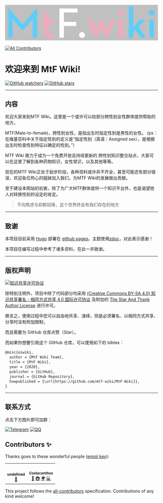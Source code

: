 [![MtF-Wiki][logo-long]][wiki-url]
<!-- ALL-CONTRIBUTORS-BADGE:START - Do not remove or modify this section -->
[![All Contributors](https://img.shields.io/badge/all_contributors-2-orange.svg?style=flat-square)](#contributors-)
<!-- ALL-CONTRIBUTORS-BADGE:END -->

# 欢迎来到 **MtF Wiki**!

[![GitHub watchers](https://img.shields.io/github/watchers/mtf-wiki/MtF-Wiki.svg?style=social&label=Watch)](https://github.com/mtf-wiki/MtF-Wiki)
[![GitHub stars](https://img.shields.io/github/stars/mtf-wiki/MtF-Wiki.svg?style=social&label=Stars)](https://github.com/mtf-wiki/MtF-Wiki)

----

## 内容
欢迎大家来到MTF Wiki。这里是一个或许可以给部分跨性别女性群体提供帮助的地方。

MTF(Male-to-female)，跨性别女性，是指出生时指定性别是男性的女性。
(ps：在维基百科中关于指定性别的定义是“指定性别（英语：Assigned sex），是根据出生时检查性别特征以确定的性别。”）

MTF Wiki 致力于成为一个免费开放且持续更新的 跨性别知识整合站点，大家可以在这里了解到各种药物知识，女性常识，以及其他等等。

现在的MTF Wiki正处于起步阶段，各种资料或许并不齐全，甚至可能还有部分错误，欢迎各位热心的姐妹加入我们，为MTF Wiki的发展做出贡献。

至于建设本网站的初衷，除了为广大MTF群体提供一个知识平台外，也是渴望他人对转换性别的设定的肯定。

> 不向焦虑与抑郁投降，这个世界终会有我们存在的地方

----

## 致谢
本项目目前采用 [Hugo][hugo-url] 部署在 [github pages][wiki-url]。主题使用[zdoc][zdoc-url]，对此表示感谢！

本项目在编写过程中参考了诸多资料，在此一并致谢。

----

## 版权声明
[![知识共享许可协议][cc-img]][cc-url]

除特别注明外，项目中除了代码部分均采用 [(Creative Commons BY-SA 4.0) 知识共享署名 - 相同方式共享 4.0 国际许可协议][cc-url] 及附加的 [The Star And Thank Author License](https://github.com/zTrix/sata-license) 进行许可。

换言之，使用过程中您可以自由地共享、演绎，但是必须署名、以相同方式共享、分享时没有附加限制，

而且需要为 GitHub 仓库点赞（Star）。

而如果你想要引用这个 GitHub 仓库，可以使用如下的 bibtex：

```
@misc{oiwiki,
  author = {MtF Wiki Team},
  title = {MtF Wiki},
  year = {2020},
  publisher = {GitHub},
  journal = {GitHub Repository},
  howpublished = {\url{https://github.com/mtf-wiki/MtF-Wiki}},
}
```

----

## 联系方式
点击下方图片即可加群：

[![Telegram](https://img.shields.io/badge/Telegram-MtF%20Wiki-%232CA5E0?style=flat-square&logo=telegram)](https://t.me/MtFwiki)
[![QQ](https://img.shields.io/badge/QQ%20group-MtF%20Wiki-blue?style=flat-square&logo=tencent-qq)](https://jq.qq.com/?_wv=1027&k=O9hgBAFz)


[logo-long]: ./static/logo-long.png
[wiki-url]: https://mtf.wiki
[hugo-url]: https://github.com/gohugoio/hugo
[zdoc-url]: https://github.com/zzossig/hugo-theme-zdoc
[cc-url]: https://creativecommons.org/licenses/by-sa/4.0/
[cc-img]: https://i.creativecommons.org/l/by-sa/4.0/88x31.png

## Contributors ✨

Thanks goes to these wonderful people ([emoji key](https://allcontributors.org/docs/en/emoji-key)):

<!-- ALL-CONTRIBUTORS-LIST:START - Do not remove or modify this section -->
<!-- prettier-ignore-start -->
<!-- markdownlint-disable -->
<table>
  <tr>
    <td align="center"><a href="https://masnn.ml/"><img src="https://avatars3.githubusercontent.com/u/29992205?v=4" width="100px;" alt=""/><br /><sub><b>undefined</b></sub></a><br /><a href="https://github.com/mtf-wiki/MtF-Wiki/commits?author=undefined-moe" title="Documentation">📖</a></td>
    <td align="center"><a href="https://blog.coelacanthus.moe"><img src="https://avatars1.githubusercontent.com/u/43064781?v=4" width="100px;" alt=""/><br /><sub><b>Coelacanthus</b></sub></a><br /><a href="https://github.com/mtf-wiki/MtF-Wiki/commits?author=ayalhw" title="Documentation">📖</a> <a href="#infra-ayalhw" title="Infrastructure (Hosting, Build-Tools, etc)">🚇</a> <a href="#translation-ayalhw" title="Translation">🌍</a> <a href="https://github.com/mtf-wiki/MtF-Wiki/commits?author=ayalhw" title="Code">💻</a></td>
  </tr>
</table>

<!-- markdownlint-enable -->
<!-- prettier-ignore-end -->
<!-- ALL-CONTRIBUTORS-LIST:END -->

This project follows the [all-contributors](https://github.com/all-contributors/all-contributors) specification. Contributions of any kind welcome!